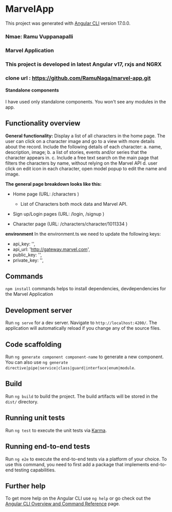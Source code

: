 # MarvelApp

This project was generated with [Angular CLI](https://github.com/angular/angular-cli) version 17.0.0.

### Nmae: Ramu Vuppanapalli

### Marvel Application

### This project is developed in latest Angular v17, rxjs and NGRX

### clone url : https://github.com/RamuNaga/marvel-app.git

#### Standalone components

I have used only standalone components. You won't see any modules in the app.

## Functionality overview

**General functionality:**
Display a list of all characters in the home page.
The user can click on a character image and go to a view with more details about the
record.
Include the following details of each character:
a. name, description, image;
b. a list of stories, events and/or series that the character appears in.
c. Include a free text search on the main page that filters the characters by name,
without relying on the Marvel API
d. user click on edit icon in each character, open model popup to edit the name and image.

**The general page breakdown looks like this:**

- Home page (URL: /characters )

  - List of Characters both mock data and Marvel API.

- Sign up/Login pages (URL: /login, /signup )

- Character page (URL: /characters/character/1011334 )

**environment**
In the environment.ts we need to update the following keys:

- api_key: '',
- api_url: 'http://gateway.marvel.com',
- public_key: '',
- private_key: '',

## Commands

`npm install` commands helps to install dependencies, devdependencies for the Marvel Application

## Development server

Run `ng serve` for a dev server. Navigate to `http://localhost:4200/`. The application will automatically reload if you change any of the source files.

## Code scaffolding

Run `ng generate component component-name` to generate a new component. You can also use `ng generate directive|pipe|service|class|guard|interface|enum|module`.

## Build

Run `ng build` to build the project. The build artifacts will be stored in the `dist/` directory.

## Running unit tests

Run `ng test` to execute the unit tests via [Karma](https://karma-runner.github.io).

## Running end-to-end tests

Run `ng e2e` to execute the end-to-end tests via a platform of your choice. To use this command, you need to first add a package that implements end-to-end testing capabilities.

## Further help

To get more help on the Angular CLI use `ng help` or go check out the [Angular CLI Overview and Command Reference](https://angular.io/cli) page.
